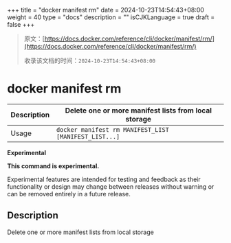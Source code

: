 +++
title = "docker manifest rm"
date = 2024-10-23T14:54:43+08:00
weight = 40
type = "docs"
description = ""
isCJKLanguage = true
draft = false
+++

> 原文：[https://docs.docker.com/reference/cli/docker/manifest/rm/](https://docs.docker.com/reference/cli/docker/manifest/rm/)
>
> 收录该文档的时间：`2024-10-23T14:54:43+08:00`

# docker manifest rm

| Description | Delete one or more manifest lists from local storage  |
| :---------- | ----------------------------------------------------- |
| Usage       | `docker manifest rm MANIFEST_LIST [MANIFEST_LIST...]` |

**Experimental**

**This command is experimental.**

Experimental features are intended for testing and feedback as their functionality or design may change between releases without warning or can be removed entirely in a future release.

## Description

Delete one or more manifest lists from local storage

